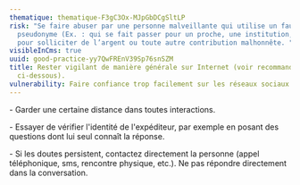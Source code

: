 ```yaml
---
thematique: thematique-F3gC3Ox-MJpGbDCgSltLP
risk: "Se faire abuser par une personne malveillante qui utilise un faux
  pseudonyme (Ex. : qui se fait passer pour un proche, une institution, etc)
  pour solliciter de l’argent ou toute autre contribution malhonnête. "
visibleInCms: true
uuid: good-practice-yy7QwFREnV39Sp76snSZM
title: Rester vigilant de manière générale sur Internet (voir recommandations
  ci-dessous).
vulnerability: Faire confiance trop facilement sur les réseaux sociaux.
---
```

\- Garder une certaine distance dans toutes interactions. 

\- Essayer de vérifier l'identité de l'expéditeur, par exemple en posant des questions dont lui seul connaît la réponse. 

\- Si les doutes persistent, contactez directement la personne (appel téléphonique, sms, rencontre physique, etc.). Ne pas répondre directement dans la conversation.